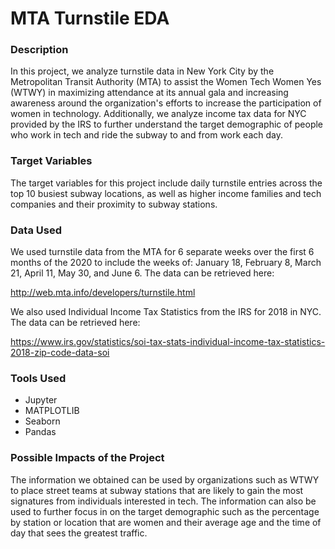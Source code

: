 # MTA Turnstile EDA

### Description
In this project, we analyze turnstile data in New York City by the Metropolitan Transit Authority (MTA) to assist the Women Tech Women Yes (WTWY) in maximizing attendance at its annual gala and increasing awareness around the organization's efforts to increase the participation of women in technology. Additionally, we analyze income tax data for NYC provided by the IRS to further understand the target demographic of people who work in tech and ride the subway to and from work each day.

### Target Variables
The target variables for this project include daily turnstile entries across the top 10 busiest subway locations, as well as higher income families and tech companies and their proximity to subway stations.

### Data Used
We used turnstile data from the MTA for 6 separate weeks over the first 6 months of the 2020 to include the weeks of: January 18, February 8, March 21, April 11, May 30, and June 6. The data can be retrieved here:

http://web.mta.info/developers/turnstile.html

We also used Individual Income Tax Statistics from the IRS for 2018 in NYC. The data can be retrieved here:

https://www.irs.gov/statistics/soi-tax-stats-individual-income-tax-statistics-2018-zip-code-data-soi

### Tools Used
* Jupyter
* MATPLOTLIB
* Seaborn
* Pandas

### Possible Impacts of the Project
The information we obtained can be used by organizations such as WTWY to place street teams at subway stations that are likely to gain the most signatures from individuals interested in tech. The information can also be used to further focus in on the target demographic such as the percentage by station or location that are women and their average age and the time of day that sees the greatest traffic.
